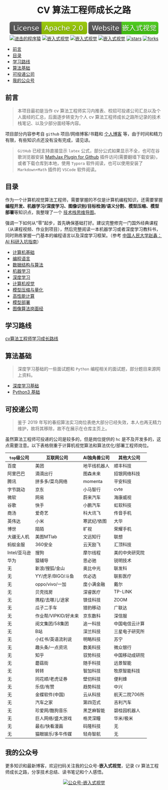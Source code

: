 <h1 align="center">
CV 算法工程师成长之路
</h1>

<p align="center">
  <a href="#License"><img src="./data/icons/License-Apache-2.0-green.svg" alt="LICENSE"></a>
  <a href="http://www.armcvai.com/"><img src="./data/icons/Website-armcvai-brightgreen.svg", alt="嵌入式视觉"></a>
  <a href="https://www.zhihu.com/people/tang-fen-44-49"><img src="https://img.shields.io/badge/zhihu-知乎-informational" alt="进击的程序猿"></a>
  <a href="https://blog.csdn.net/qq_20986663"><img src="https://img.shields.io/badge/csdn-CSDN-red.svg" alt="嵌入式视觉"></a>
  <a href="https://www.cnblogs.com/armcvai/"><img src="https://img.shields.io/badge/cnblogs-博客园-important.svg" alt="嵌入式视觉"></a>
  <a href="https://juejin.cn/user/3034307824977127/columns"><img src="https://img.shields.io/badge/juejin-%E6%8E%98%E9%87%91-important.svg" alt="嵌入式视觉"></a>
  <a href="https://github.com/HarleysZhang/2021_algorithm_intern_information/stargazers"><img src="https://badgen.net/github/stars/HarleysZhang/2021_algorithm_intern_information?color=cyan" alt="stars"></a>
  <a href="https://github.com/HarleysZhang/2021_algorithm_intern_information/network/members"><img src="https://badgen.net/github/forks/HarleysZhang/2021_algorithm_intern_information?color=cyan" alt="forks"></a>
</p>

- [前言](#前言)
- [目录](#目录)
- [学习路线](#学习路线)
- [算法基础](#算法基础)
- [可投递公司](#可投递公司)
- [我的公众号](#我的公众号)
## 前言

> 本项目最初是当作 cv 算法工程师实习内推表、校招可投递公司汇总以及个人面经的汇总，后面逐步转变为个人 cv 算法工程师成长之路所记录的技术栈笔记、以及少部分面经等内容。

项目部分内容参考自 `github` 项目/网络博客/书籍和 [个人博客](http://www.armcvai.com/) 等，由于时间和精力有限，有些知识点还没有没有完成，请见谅。

> `GitHub` 已经支持直接显示 `latex` 公式，部分公式如果显示不全，也可在谷歌浏览器安装 [MathJax Plugin for Github](https://chrome.google.com/webstore/detail/mathjax-plugin-for-github/ioemnmodlmafdkllaclgeombjnmnbima?hl=zh-CN) 插件访问(需要翻墙下载安装)，或者下载仓库到本地，使用 `Typora` 软件阅读，也可以使用安装了 `Markdown+Math` 插件的 `VSCode` 软件阅读。

## 目录

作为一个计算机视觉算法工程师，需要掌握的不仅是计算机编程知识，还需要掌握**编程开发、机器学习/深度学习、图像识别/目标检测/语义分割、模型压缩、模型部署**等知识点，我整理了一个 [技术栈思维导图](./data/images/CV算法工程师应掌握知识点.png)。

强调一下如何从“零”起步，首先确保基础打好。建议完整修完一门国外经典课程（从课程视频、作业到项目），然后完整阅读一本机器学习或者深度学习教科书，同时熟练掌握一门基本的编程语言以及深度学习框架。（参考 [中国人民大学赵鑫：AI 科研入坑指南](https://mp.weixin.qq.com/s/h00VmCi1E7IhIDCj7X1ZjQ)）

+ [计算机基础](1-computer_basics)
+ [编程语言](2-programming_language)
+ [数据结构与算法](3-data_structure-algorithm)
+ [机器学习](4-machine_learning)
+ [深度学习](5-deep_learning)
+ [计算机视觉](6-computer_vision)
+ [模型压缩与量化](7-model_compression)
+ [高性能计算](8-high-performance_computing)
+ [模型部署](9-model_deploy)
+ [图像算法岗面经](interview_summary)

## 学习路线

[cv算法工程师学习成长路线](./cv算法工程师成长路线.md)

## 算法基础

> 深度学习基础的一些面试题和 `Python` 编程相关的面试题，部分题目来源网上资料。

+ [深度学习基础](5-deep_learning/深度学习基础总结.md)
+ [Python3 基础](2-programming_language/python3/python3编程总结.md)

## 可投递公司
> 鉴于 2019 年写的春招算法实习岗位表绝大部分已经失效，本人也再无精力维护，故将其移除，故不在展示在仓库主页上。

虽然算法工程师可投递的公司是较多的，但是岗位提供的 `hc` 是不及开发多的，这点需要注意。以下表格侧重于计算机视觉算法和算法优化/部署工程师岗位。

|`top`级公司|互联网公司|AI独角兽公司|其他大公司|
|------------|---------------|---------------|-------------|
|百度|美团|地平线机器人|顺丰科技|
|阿里巴巴|滴滴出行|图森未来|招银网络科技|
|腾讯|拼多多/菜鸟网络|momenta|平安科技|
|字节跳动|京东|小马智行|cvte|
|微软|网易|蔚来汽车|海康威视|
|谷歌|快手|小鹏汽车|虹软科技|
|商汤|爱奇艺|科大讯飞|传音手机|
|英伟达|小米|寒武纪/依图|大华|
|博世|陌陌|旷视|荣耀手机|
|大疆无人机|美图MTlab|文远知行|联想|
|蚂蚁金服|360安全|云天励飞|汇顶科技|
|Intel/亚马逊|搜狗|摩尔线程|美的中央研究院|
|华为|猿辅导|思必驰|锐明技术|
|无|新浪/搜狐/金山|奥比中光|联发科|
|无|YY/虎牙/BIGO/斗鱼|优必选|联影医疗|
|无|oppo/vivo/一加|度小满金融|戴尔|
|无|贝壳找房|深睿医疗|TP-LINK|
|无|携程/去哪儿/途家|镁佳科技|ZOOM|
|无|瓜子二手车|猎豹移动|广联达|
|无|作业帮/VIPKID/好未来|京东数科|深信服|
|无|阅文集团/58集团|追一科技|中国电信云计算|
|无|B站|深兰科技|三星电子研究所|
|无|小红书/英语流利说|明略科技|苏宁|
|无|趣头条/一点资讯|数美科技|微众银行|
|无|知乎|驭势科技|中国移动成研院|
|无|蘑菇街|随手科技|远景智能|
|无|转转|智加科技|牧原智能科技|
|无|同花顺/老虎证券|壁仞科技|便利蜂|
|无|乐信/有赞|趋势科技|中兴|
|无|金蝶软件(中国)|云从科技|航天二院706所|
|无|汽车之家|第四范式|吉利汽车|
|无|珍爱网/酷狗音乐|黑芝麻智能|碧桂园机器人|
|无|巨人网络/盛大游戏|格灵深瞳|华米/极米|无|
|无|最右/快看漫画|码隆科技|无|
|无|猫眼娱乐/多牛传媒|轻舟智航|无|无|

## 我的公众号
更多知识和最新博客，欢迎扫码关注我的公众号-**嵌入式视觉**，记录 `CV` 算法工程师成长之路，分享技术总结、读书笔记和个人感悟。

<p align="center">
  <a href="#嵌入式视觉"><img src="./data/qcode.png" alt="公众号-嵌入式视觉"></a>
</p>
